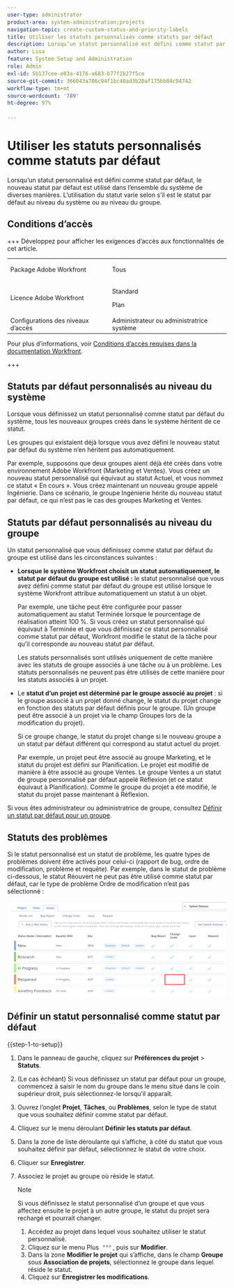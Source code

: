 ```yaml
---
user-type: administrator
product-area: system-administration;projects
navigation-topic: create-custom-status-and-priority-labels
title: Utiliser les statuts personnalisés comme statuts par défaut
description: Lorsqu’un statut personnalisé est défini comme statut par défaut, le nouveau statut par défaut est utilisé dans l’ensemble du système de diverses manières. L’utilisation du statut varie selon s’il est le statut par défaut au niveau du système ou au niveau du groupe.
author: Lisa
feature: System Setup and Administration
role: Admin
exl-id: 5b137cee-e03a-4176-a683-b77f2b27f5ce
source-git-commit: 366043a786c94f1bc40ad3b20af175bb84c94742
workflow-type: tm+mt
source-wordcount: '789'
ht-degree: 97%

---
```


# Utiliser les statuts personnalisés comme statuts par défaut

Lorsqu’un statut personnalisé est défini comme statut par défaut, le nouveau statut par défaut est utilisé dans l’ensemble du système de diverses manières. L’utilisation du statut varie selon s’il est le statut par défaut au niveau du système ou au niveau du groupe.

## Conditions d’accès

+++ Développez pour afficher les exigences d’accès aux fonctionnalités de cet article.

<table style="table-layout:auto"> 
 <col> 
 <col> 
 <tbody> 
  <tr> 
   <td>Package Adobe Workfront</td> 
   <td><p>Tous</p></td> 
  </tr> 
  <tr> 
   <td>Licence Adobe Workfront</td> 
   <td><p>Standard</p>
       <p>Plan</p></td>
  </tr> 
  <tr> 
   <td>Configurations des niveaux d’accès</td> 
   <td>Administrateur ou administratrice système</td> 
  </tr> 
 </tbody> 
</table>

Pour plus d’informations, voir [Conditions d’accès requises dans la documentation Workfront](/help/quicksilver/administration-and-setup/add-users/access-levels-and-object-permissions/access-level-requirements-in-documentation.md).

+++

## Statuts par défaut personnalisés au niveau du système

Lorsque vous définissez un statut personnalisé comme statut par défaut du système, tous les nouveaux groupes créés dans le système héritent de ce statut.

Les groupes qui existaient déjà lorsque vous avez défini le nouveau statut par défaut du système n’en héritent pas automatiquement.

Par exemple, supposons que deux groupes aient déjà été créés dans votre environnement Adobe Workfront (Marketing et Ventes). Vous créez un nouveau statut personnalisé qui équivaut au statut Actuel, et vous nommez ce statut « En cours ». Vous créez maintenant un nouveau groupe appelé Ingénierie. Dans ce scénario, le groupe Ingénierie hérite du nouveau statut par défaut, ce qui n’est pas le cas des groupes Marketing et Ventes.

## Statuts par défaut personnalisés au niveau du groupe

Un statut personnalisé que vous définissez comme statut par défaut du groupe est utilisé dans les circonstances suivantes :

* **Lorsque le système Workfront choisit un statut automatiquement, le statut par défaut du groupe est utilisé :** le statut personnalisé que vous avez défini comme statut par défaut du groupe est utilisé lorsque le système Workfront attribue automatiquement un statut à un objet.

  Par exemple, une tâche peut être configurée pour passer automatiquement au statut Terminée lorsque le pourcentage de réalisation atteint 100 %. Si vous créez un statut personnalisé qui équivaut à Terminée et que vous définissez ce statut personnalisé comme statut par défaut, Workfront modifie le statut de la tâche pour qu’il corresponde au nouveau statut par défaut.

  Les statuts personnalisés sont utilisés uniquement de cette manière avec les statuts de groupe associés à une tâche ou à un problème. Les statuts personnalisés ne peuvent pas être utilisés de cette manière pour les statuts associés à un projet.

* Le **statut d’un projet est déterminé par le groupe associé au projet** : si le groupe associé à un projet donné change, le statut du projet change en fonction des statuts par défaut définis pour le groupe. (Un groupe peut être associé à un projet via le champ Groupes lors de la modification du projet).

  Si ce groupe change, le statut du projet change si le nouveau groupe a un statut par défaut différent qui correspond au statut actuel du projet.

  Par exemple, un projet peut être associé au groupe Marketing, et le statut du projet est défini sur Planification. Le projet est modifié de manière à être associé au groupe Ventes. Le groupe Ventes a un statut de groupe personnalisé par défaut appelé Réflexion (et ce statut équivaut à Planification). Comme le groupe du projet a été modifié, le statut du projet passe maintenant à Réflexion.

Si vous êtes administrateur ou administratrice de groupe, consultez [Définir un statut par défaut pour un groupe](/help/quicksilver/administration-and-setup/manage-groups/manage-group-statuses/use-custom-statuses-as-default-statuses-group.md).

## Statuts des problèmes

Si le statut personnalisé est un statut de problème, les quatre types de problèmes doivent être activés pour celui-ci (rapport de bug, ordre de modification, problème et requête). Par exemple, dans le statut de problème ci-dessous, le statut Réouvert ne peut pas être utilisé comme statut par défaut, car le type de problème Ordre de modification n’est pas sélectionné :

![Tous les types d&#39;événements activés](assets/all-4-issue-types-enabled.png)

## Définir un statut personnalisé comme statut par défaut

{{step-1-to-setup}}

1. Dans le panneau de gauche, cliquez sur **Préférences du projet** > **Statuts**.
1. (Le cas échéant) Si vous définissez un statut par défaut pour un groupe, commencez à saisir le nom du groupe dans le menu situé dans le coin supérieur droit, puis sélectionnez-le lorsqu’il apparaît.
1. Ouvrez l’onglet **Projet**, **Tâches**, ou **Problèmes**, selon le type de statut que vous souhaitez définir comme statut par défaut.
1. Cliquez sur le menu déroulant **Définir les statuts par défaut**.
1. Dans la zone de liste déroulante qui s’affiche, à côté du statut que vous souhaitez définir par défaut, sélectionnez le statut de votre choix.
1. Cliquer sur **Enregistrer**.
1. Associez le projet au groupe où réside le statut.

   >[!NOTE]
   >
   >Si vous définissez le statut personnalisé d’un groupe et que vous affectez ensuite le projet à un autre groupe, le statut du projet sera rechargé et pourrait changer.

   1. Accédez au projet dans lequel vous souhaitez utiliser le statut personnalisé.
   1. Cliquez sur le menu Plus ![icône Plus](assets/more-icon.png), puis sur **Modifier**.
   1. Dans la zone **Modifier le projet** qui s’affiche, dans le champ **Groupe** sous **Association de projets**, sélectionnez le groupe dans lequel réside le statut.
   1. Cliquez sur **Enregistrer les modifications**.
